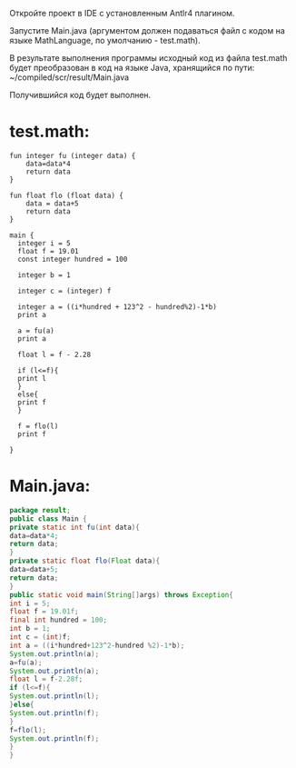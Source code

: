 Откройте проект в IDE c установленным Antlr4 плагином.

Запустите Main.java (аргументом должен подаваться файл с кодом на языке MathLanguage, по умолчанию - test.math).

В результате выполнения программы исходный код из файла test.math будет преобразован в код на языке Java, хранящийся по пути: ~/compiled/scr/result/Main.java

Получившийся код будет выполнен.

# test.math:
```
fun integer fu (integer data) {
    data=data*4
    return data
}

fun float flo (float data) {
    data = data+5
    return data
}

main {
  integer i = 5
  float f = 19.01
  const integer hundred = 100

  integer b = 1

  integer c = (integer) f

  integer a = ((i*hundred + 123^2 - hundred%2)-1*b)
  print a

  a = fu(a)
  print a

  float l = f - 2.28

  if (l<=f){
  print l
  }
  else{
  print f
  }

  f = flo(l)
  print f

}
```

# Main.java:
```java
package result;
public class Main {
private static int fu(int data){
data=data*4;
return data;
}
private static float flo(Float data){
data=data+5;
return data;
}
public static void main(String[]args) throws Exception{
int i = 5;
float f = 19.01f;
final int hundred = 100;
int b = 1;
int c = (int)f;
int a = ((i*hundred+123^2-hundred %2)-1*b);
System.out.println(a);
a=fu(a);
System.out.println(a);
float l = f-2.28f;
if (l<=f){
System.out.println(l);
}else{
System.out.println(f);
}
f=flo(l);
System.out.println(f);
}
}
```
